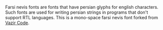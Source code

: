 Farsi nevis fonts are fonts that have persian glyphs for english characters. Such fonts are used for writing persian strings in programs that don't support RTL languages. This is a mono-space farsi nevis font forked from [Vazir Code](https://github.com/rastikerdar/vazir-code-font).
